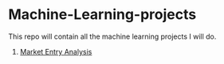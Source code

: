 # Machine-Learning-projects
This repo will contain all the machine learning projects I will do.
1) [Market Entry Analysis](/pr1.pptx)
